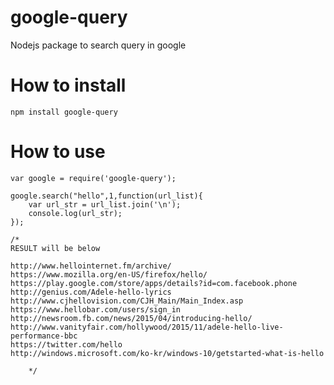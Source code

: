# google-query
Nodejs package to search query in google

# How to install

    npm install google-query

# How to use

    var google = require('google-query');

    google.search("hello",1,function(url_list){
        var url_str = url_list.join('\n');
        console.log(url_str);
    });

    /*
    RESULT will be below

    http://www.hellointernet.fm/archive/
    https://www.mozilla.org/en-US/firefox/hello/
    https://play.google.com/store/apps/details?id=com.facebook.phone
    http://genius.com/Adele-hello-lyrics
    http://www.cjhellovision.com/CJH_Main/Main_Index.asp
    https://www.hellobar.com/users/sign_in
    http://newsroom.fb.com/news/2015/04/introducing-hello/
    http://www.vanityfair.com/hollywood/2015/11/adele-hello-live-performance-bbc
    https://twitter.com/hello
    http://windows.microsoft.com/ko-kr/windows-10/getstarted-what-is-hello

        */

